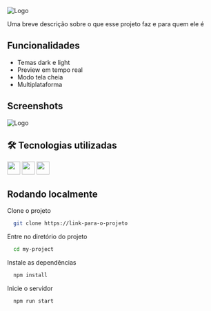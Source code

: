![Logo](https://dev-to-uploads.s3.amazonaws.com/uploads/articles/th5xamgrr6se0x5ro4g6.png)


Uma breve descrição sobre o que esse projeto faz e para quem ele é


## Funcionalidades

- Temas dark e light
- Preview em tempo real
- Modo tela cheia
- Multiplataforma


## Screenshots

![Logo](https://dev-to-uploads.s3.amazonaws.com/uploads/articles/th5xamgrr6se0x5ro4g6.png)


## 🛠 Tecnologias utilizadas
<p>
   <img height="30" src="https://cdn.jsdelivr.net/gh/devicons/devicon/icons/html5/html5-original.svg" />
   <img height="30" src="https://cdn.jsdelivr.net/gh/devicons/devicon/icons/css3/css3-original.svg" />
   <img height="30" src="https://cdn.jsdelivr.net/gh/devicons/devicon/icons/javascript/javascript-original.svg" />
</p>


## Rodando localmente

Clone o projeto

```bash
  git clone https://link-para-o-projeto
```

Entre no diretório do projeto

```bash
  cd my-project
```

Instale as dependências

```bash
  npm install
```

Inicie o servidor

```bash
  npm run start
```
